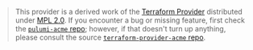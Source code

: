> This provider is a derived work of the [Terraform Provider](https://github.com/vancluever/terraform-provider-acme)
> distributed under [MPL 2.0](https://www.mozilla.org/en-US/MPL/2.0/). If you encounter a bug or missing feature,
> first check the [`pulumi-acme` repo](https://github.com/pgrosslicht/pulumi-acme/issues); however, if that doesn't turn up anything,
> please consult the source [`terraform-provider-acme` repo](https://github.com/vancluever/terraform-provider-acme/issues).